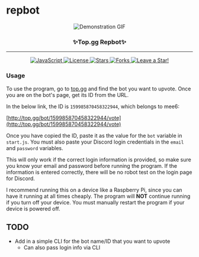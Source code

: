 # repbot
<p align="center">
  <img alt="Demonstration GIF" src="https://user-images.githubusercontent.com/17814535/89352152-1c282000-d679-11ea-8cac-58977874ae2f.gif">
  
  <h3 align="center">✨Top.gg Repbot✨</h3>
</p>

----

<p align="center">
  <a href="https://github.com/ajmeese7/repbot/search?l=javascript">
    <img src="https://img.shields.io/badge/language-javascript-blue?color=FF69B4" alt="JavaScript" />
  </a>
  <a href="https://github.com/ajmeese7/repbot/blob/master/LICENSE.md">
    <img src="https://img.shields.io/github/license/ajmeese7/repbot" alt="License" />
  </a>
  <a href="https://github.com/ajmeese7/repbot/stargazers">
    <img src="https://img.shields.io/github/stars/ajmeese7/repbot" alt="Stars" />
  </a>
  <a href="https://github.com/ajmeese7/repbot/network/members">
    <img src="https://img.shields.io/github/forks/ajmeese7/repbot" alt="Forks" />
  </a>
  <a href="https://github.com/ajmeese7/repbot/stargazers">
    <img src="https://img.shields.io/static/v1?label=%F0%9F%8C%9F&message=If%20Useful&style=style=flat&color=BC4E99" alt="Leave a Star!"/>
  </a>
</p>

### Usage
To use the program, go to [top.gg](https://top.gg) and find the bot
you want to upvote. Once you are on the bot's page, get its ID from the URL.

In the below link, the ID is `159985870458322944`, which belongs to mee6:

[http://top.gg/bot/159985870458322944/vote](http://top.gg/bot/159985870458322944/vote)

Once you have copied the ID, paste it as the value for the `bot` variable in
`start.js`. You must also paste your Discord login credentials in the `email`
and `password` variables.

This will only work if the correct login information is provided, so make sure
you know your email and password before running the program. If the information
is entered correctly, there will be no robot test on the login page for Discord.

I recommend running this on a device like a Raspberry Pi, since you can have it
running at all times cheaply. The program will **NOT** continue running if you
turn off your device. You must manually restart the program if your device is
powered off.

## TODO
- Add in a simple CLI for the bot name/ID that you want to upvote
  - Can also pass login info via CLI